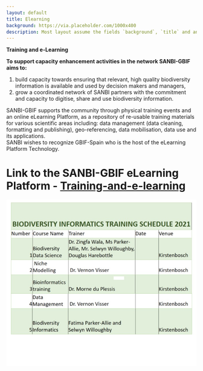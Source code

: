 ```yaml
---
layout: default
title: Elearning
background: https://via.placeholder.com/1000x400
description: Most layout assume the fields `background`, `title` and an optional `description`
---
```


**Training and e-Learning**

**To support capacity enhancement activities in the network SANBI-GBIF aims to:** 

1. build capacity towards ensuring that relevant, high quality biodiversity information is
available and used by decision makers and managers,
2. grow a coordinated network of SANBI partners with the commitment and capacity to
digitise, share and use biodiversity information.

SANBI-GBIF supports the community through physical training events and an online eLearning Platform, as a repository of re-usable training materials for various
scientific areas including: data management (data cleaning, formatting and publishing), geo-referencing, data mobilisation, data use and its applications.  
SANBI wishes to recognize GBIF-Spain who is the host of the eLearning Platform Technology. 

# Link to the SANBI-GBIF eLearning Platform -  [Training-and-e-learning](https://elearning.gbif.es) 
              


![Training Schedule](/assets/images/TrainingSchedule.jpg)



